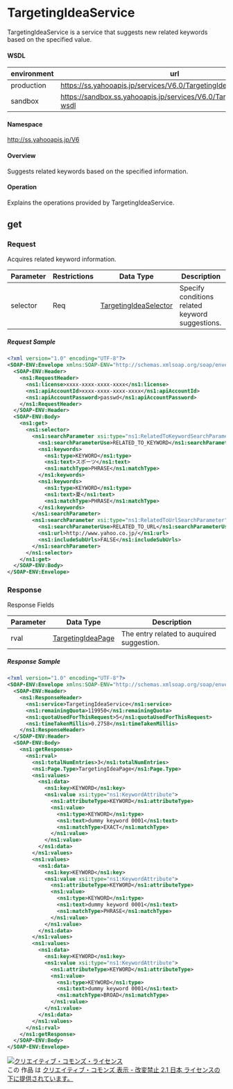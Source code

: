 # TargetingIdeaService
TargetingIdeaService is a service that suggests new related keywords based on the specified value.

#### WSDL
| environment | url |
|---|---|
| production  | https://ss.yahooapis.jp/services/V6.0/TargetingIdeaService?wsdl|
| sandbox  | https://sandbox.ss.yahooapis.jp/services/V6.0/TargetingIdeaService?wsdl|

#### Namespace
http://ss.yahooapis.jp/V6

#### Overview
Suggests related keywords based on the specified information.

#### Operation
Explains the operations provided by TargetingIdeaService.

## get
### Request
Acquires related keyword information.

| Parameter | Restrictions | Data Type | Description | 
|---|---|---|---|
| selector | Req | [TargetingIdeaSelector](../data/TargetingIdeaSelector.md) | Specify conditions related keyword suggestions. | 

##### Request Sample
```xml
<?xml version="1.0" encoding="UTF-8"?>
<SOAP-ENV:Envelope xmlns:SOAP-ENV="http://schemas.xmlsoap.org/soap/envelope/" xmlns:ns1="http://ss.yahooapis.jp/V6" xmlns:xsi="http://www.w3.org/2001/XMLSchema-instance">
  <SOAP-ENV:Header>
    <ns1:RequestHeader>
      <ns1:license>xxxx-xxxx-xxxx-xxxx</ns1:license>
      <ns1:apiAccountId>xxxx-xxxx-xxxx-xxxx</ns1:apiAccountId>
      <ns1:apiAccountPassword>passwd</ns1:apiAccountPassword>
    </ns1:RequestHeader>
  </SOAP-ENV:Header>
  <SOAP-ENV:Body>
    <ns1:get>
      <ns1:selector>
        <ns1:searchParameter xsi:type="ns1:RelatedToKeywordSearchParameter">
          <ns1:searchParameterUse>RELATED_TO_KEYWORD</ns1:searchParameterUse>
          <ns1:keywords>
            <ns1:type>KEYWORD</ns1:type>
            <ns1:text>スポーツ</ns1:text>
            <ns1:matchType>PHRASE</ns1:matchType>
          </ns1:keywords>
          <ns1:keywords>
            <ns1:type>KEYWORD</ns1:type>
            <ns1:text>夏</ns1:text>
            <ns1:matchType>PHRASE</ns1:matchType>
          </ns1:keywords>
        </ns1:searchParameter>
        <ns1:searchParameter xsi:type="ns1:RelatedToUrlSearchParameter">
          <ns1:searchParameterUse>RELATED_TO_URL</ns1:searchParameterUse>
          <ns1:url>http://www.yahoo.co.jp/</ns1:url>
          <ns1:includeSubUrls>FALSE</ns1:includeSubUrls>
        </ns1:searchParameter>
      </ns1:selector>
    </ns1:get>
  </SOAP-ENV:Body>
</SOAP-ENV:Envelope>
```

### Response
Response Fields

| Parameter | Data Type | Description | 
|---|---|---|
| rval | [TargetingIdeaPage](../data/TargetingIdeaPage.md) | The entry related to auquired suggestion. | 

##### Response Sample
```xml
<?xml version="1.0" encoding="UTF-8"?>
<SOAP-ENV:Envelope xmlns:SOAP-ENV="http://schemas.xmlsoap.org/soap/envelope/" xmlns:ns1="http://ss.yahooapis.jp/V6" xmlns:xsi="http://www.w3.org/2001/XMLSchema-instance">
  <SOAP-ENV:Header>
    <ns1:ResponseHeader>
      <ns1:service>TargetingIdeaService</ns1:service>
      <ns1:remainingQuota>119950</ns1:remainingQuota>
      <ns1:quotaUsedForThisRequest>5</ns1:quotaUsedForThisRequest>
      <ns1:timeTakenMillis>0.2758</ns1:timeTakenMillis>
    </ns1:ResponseHeader>
  </SOAP-ENV:Header>
  <SOAP-ENV:Body>
    <ns1:getResponse>
      <ns1:rval>
        <ns1:totalNumEntries>3</ns1:totalNumEntries>
        <ns1:Page.Type>TargetingIdeaPage</ns1:Page.Type>
        <ns1:values>
          <ns1:data>
            <ns1:key>KEYWORD</ns1:key>
            <ns1:value xsi:type="ns1:KeywordAttribute">
              <ns1:attributeType>KEYWORD</ns1:attributeType>
              <ns1:value>
                <ns1:type>KEYWORD</ns1:type>
                <ns1:text>dummy keyword 0001</ns1:text>
                <ns1:matchType>EXACT</ns1:matchType>
              </ns1:value>
            </ns1:value>
          </ns1:data>
        </ns1:values>
        <ns1:values>
          <ns1:data>
            <ns1:key>KEYWORD</ns1:key>
            <ns1:value xsi:type="ns1:KeywordAttribute">
              <ns1:attributeType>KEYWORD</ns1:attributeType>
              <ns1:value>
                <ns1:type>KEYWORD</ns1:type>
                <ns1:text>dummy keyword 0001</ns1:text>
                <ns1:matchType>PHRASE</ns1:matchType>
              </ns1:value>
            </ns1:value>
          </ns1:data>
        </ns1:values>
        <ns1:values>
          <ns1:data>
            <ns1:key>KEYWORD</ns1:key>
            <ns1:value xsi:type="ns1:KeywordAttribute">
              <ns1:attributeType>KEYWORD</ns1:attributeType>
              <ns1:value>
                <ns1:type>KEYWORD</ns1:type>
                <ns1:text>dummy keyword 0001</ns1:text>
                <ns1:matchType>BROAD</ns1:matchType>
              </ns1:value>
            </ns1:value>
          </ns1:data>
        </ns1:values>
      </ns1:rval>
    </ns1:getResponse>
  </SOAP-ENV:Body>
</SOAP-ENV:Envelope>
```

<a rel="license" href="http://creativecommons.org/licenses/by-nd/2.1/jp/"><img alt="クリエイティブ・コモンズ・ライセンス" style="border-width:0" src="https://i.creativecommons.org/l/by-nd/2.1/jp/88x31.png" /></a><br />この 作品 は <a rel="license" href="http://creativecommons.org/licenses/by-nd/2.1/jp/">クリエイティブ・コモンズ 表示 - 改変禁止 2.1 日本 ライセンスの下に提供されています。</a>
